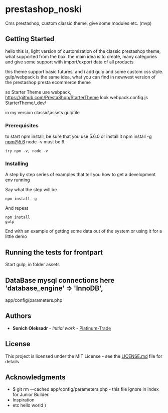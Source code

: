 # prestashop_noski

Cms prestashop, custom classic theme, give some modules etc. (mvp)

## Getting Started

hello this is, light version of customization of the classic prestashop theme, what supported from the box.
the main idea is to create, many categories and give some support with import/export data of all products

this theme support basic futures, and i add gulp and some custom css style. gulp/webpack is the same idea, what you can find in newwest version of the prestashop presta ecommerce theme


so Starter Theme use webpack, https://github.com/PrestaShop/StarterTheme look webpack.config.js StarterTheme/_dev/

in my version classic\assets gulpfile  



### Prerequisites

to start npm install, be sure that you use 5.6.0   or install it  npm install -g npm@5.6 
node -v must be 6.

```
try npm -v, node -v
```

### Installing

A step by step series of examples that tell you how to get a development env running

Say what the step will be

```
npm install -g 
```

And repeat

```
npm install
gulp
```

End with an example of getting some data out of the system or using it for a little demo

## Running the tests for frontpart

Start gulp, in folder assets 


## DataBase mysql connections here  'database_engine' => 'InnoDB',

app/config/parameters.php



## Authors

* **Sonich Oleksadr** - *Initial work* - [Platinum-Trade](https://github.com/tbunitrade)



## License

This project is licensed under the MIT License - see the [LICENSE.md](LICENSE.md) file for details

## Acknowledgments

* $ git rm --cached app/config/parameters.php  - this file ignore in index for Junior Builder.
* Inspiration
* etc
hello world )

